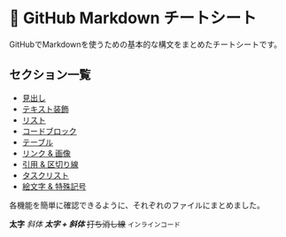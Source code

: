# 📖 GitHub Markdown チートシート

GitHubでMarkdownを使うための基本的な構文をまとめたチートシートです。

## セクション一覧
- [見出し](./headings.md)
- [テキスト装飾](./text.md)
- [リスト](./lists.md)
- [コードブロック](./code.md)
- [テーブル](./table.md)
- [リンク & 画像](./links.md)
- [引用 & 区切り線](./blockquote.md)
- [タスクリスト](./tasks.md)
- [絵文字 & 特殊記号](./emoji.md)

各機能を簡単に確認できるように、それぞれのファイルにまとめました。


**太字**
_斜体_
**_太字 + 斜体_**
~~打ち消し線~~
`インラインコード`

